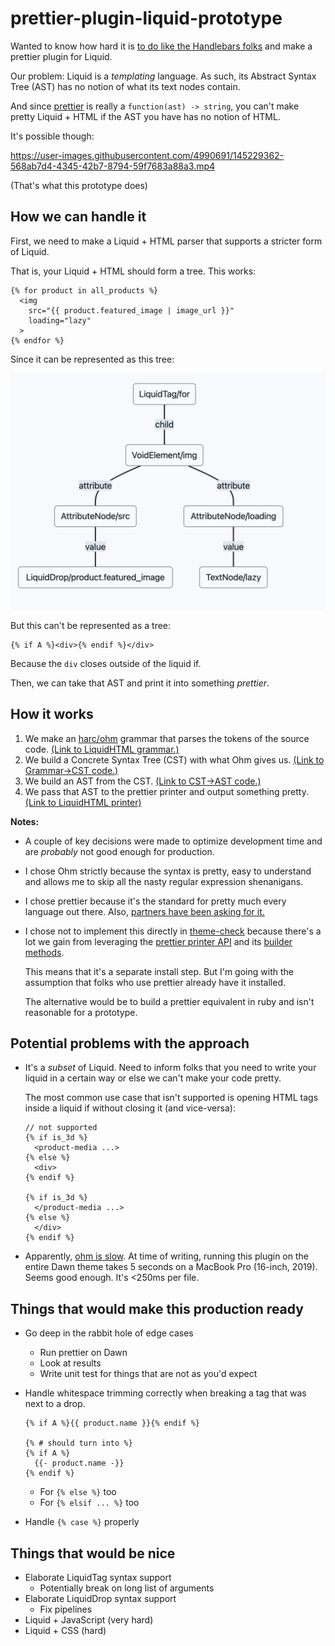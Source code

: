 # prettier-plugin-liquid-prototype

Wanted to know how hard it is [to do like the Handlebars folks](https://prettier.io/blog/2021/05/09/2.3.0.html#:~:text=The%20feature%20is,under%20the%20hood.) and make a prettier plugin for Liquid.

Our problem: Liquid is a _templating_ language. As such, its Abstract Syntax Tree (AST) has no notion of what its text nodes contain.

And since [prettier](https://prettier.io/) is really a `function(ast) -> string`, you can't make pretty Liquid + HTML if the AST you have has no notion of HTML.

It's possible though:

https://user-images.githubusercontent.com/4990691/145229362-568ab7d4-4345-42b7-8794-59f7683a88a3.mp4

(That's what this prototype does)

## How we can handle it

First, we need to make a Liquid + HTML parser that supports a stricter form of Liquid.

That is, your Liquid + HTML should form a tree. This works:

```liquid
{% for product in all_products %}
  <img
    src="{{ product.featured_image | image_url }}"
    loading="lazy"
  >
{% endfor %}
```

Since it can be represented as this tree:

![docs/liquid-html-tree.png](docs/liquid-html-tree.png)

But this can't be represented as a tree:

```liquid
{% if A %}<div>{% endif %}</div>
```

Because the `div` closes outside of the liquid if.

Then, we can take that AST and print it into something _prettier_.

## How it works

1. We make an [harc/ohm](https://github.com/harc/ohm) grammar that parses the tokens of the source code. [(Link to LiquidHTML grammar.)](grammar/liquid-html.ohm)
2. We build a Concrete Syntax Tree (CST) with what Ohm gives us. [(Link to Grammar->CST code.)](src/parsers/liquid-html-cst.ts)
3. We build an AST from the CST. [(Link to CST->AST code.)](src/parsers/liquid-html-ast.ts)
4. We pass that AST to the prettier printer and output something pretty. [(Link to LiquidHTML printer)](src/printers/liquid-html-printer.ts)

**Notes:**

- A couple of key decisions were made to optimize development time and are _probably_ not good enough for production.
- I chose Ohm strictly because the syntax is pretty, easy to understand and allows me to skip all the nasty regular expression shenanigans.
- I chose prettier because it's the standard for pretty much every language out there. Also, [partners have been asking for it.](https://github.com/Shopify/theme-check-vscode/issues/32)
- I chose not to implement this directly in [theme-check](https://github.com/Shopify/theme-check) because there's a lot we gain from leveraging the [prettier printer API](https://prettier.io/docs/en/plugins.html#printers) and its [builder methods](https://github.com/prettier/prettier/blob/main/commands.md).

  This means that it's a separate install step. But I'm going with the assumption that folks who use prettier already have it installed.

  The alternative would be to build a prettier equivalent in ruby and isn't reasonable for a prototype.

## Potential problems with the approach

- It's a _subset_ of Liquid. Need to inform folks that you need to write your liquid in a certain way or else we can't make your code pretty.

  The most common use case that isn't supported is opening HTML tags inside a liquid if without closing it (and vice-versa):

  ```liquid
  // not supported
  {% if is_3d %}
    <product-media ...>
  {% else %}
    <div>
  {% endif %}

  {% if is_3d %}
    </product-media ...>
  {% else %}
    </div>
  {% endif %}
  ```

- Apparently, [ohm is slow](https://news.ycombinator.com/item?id=15492546). At time of writing, running this plugin on the entire Dawn theme takes 5 seconds on a MacBook Pro (16-inch, 2019). Seems good enough. It's <250ms per file.

## Things that would make this production ready

- Go deep in the rabbit hole of edge cases

  * Run prettier on Dawn
  * Look at results
  * Write unit test for things that are not as you'd expect

- Handle whitespace trimming correctly when breaking a tag that was next to a drop.

  ```liquid
  {% if A %}{{ product.name }}{% endif %}

  {% # should turn into %}
  {% if A %}
    {{- product.name -}}
  {% endif %}
  ```

  - For `{% else %}` too
  - For `{% elsif ... %}` too

- Handle `{% case %}` properly

## Things that would be nice

- Elaborate LiquidTag syntax support
  * Potentially break on long list of arguments
- Elaborate LiquidDrop syntax support
  * Fix pipelines
- Liquid + JavaScript (very hard)
- Liquid + CSS (hard)
